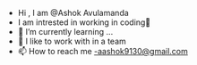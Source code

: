 - Hi , I am @Ashok Avulamanda 
- I am intrested in working in coding👀
- 🌱 I’m currently learning ...
- 💞️ I like to work with in a team
- 📫 How to reach me -aashok9130@gmail.com

